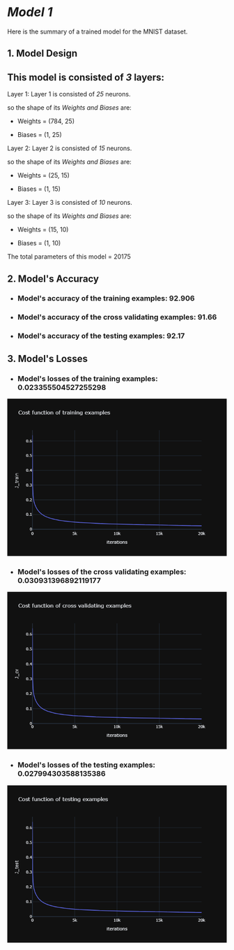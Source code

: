 # ***Model 1***

Here is the summary of a trained model for the MNIST dataset.

## **1. Model Design**
## This model is consisted of *3* layers:

Layer 1: 
Layer 1 is consisted of *25* neurons.

so the shape of its *Weights and Biases* are: 

 - Weights = (784, 25)

- Biases = (1, 25)

Layer 2: 
Layer 2 is consisted of *15* neurons.

so the shape of its *Weights and Biases* are: 

 - Weights = (25, 15)

- Biases = (1, 15)

Layer 3: 
Layer 3 is consisted of *10* neurons.

so the shape of its *Weights and Biases* are: 

 - Weights = (15, 10)

- Biases = (1, 10)

The total parameters of this model = 20175
## **2. Model's Accuracy**
- ### Model's accuracy of the training examples:                 92.906

- ### Model's accuracy of the cross validating examples:                 91.66

- ### Model's accuracy of the testing examples:                 92.17

## **3. Model's Losses**
- ### Model's losses of the training examples:                 0.023355504527255298

![Cost function of training examples](./j_train_graph.png)

- ### Model's losses of the cross validating examples:                 0.030931396892119177

![Cost function of cross validating examples](./j_cv_graph.png)

- ### Model's losses of the testing examples:                 0.027994303588135386
![Cost function of testing examples](./j_test_graph.png)

